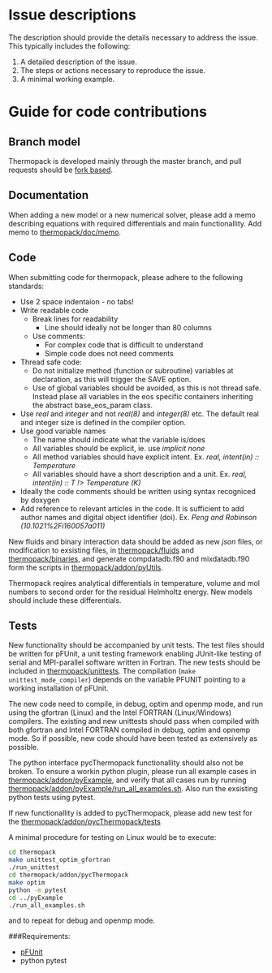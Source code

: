 # Issue descriptions

The description should provide the details necessary to address the issue. This typically includes the following:

1. A detailed description of the issue.
2. The steps or actions necessary to reproduce the issue.
3. A minimal working example.

# Guide for code contributions

## Branch model

Thermopack is developed mainly through the master branch, and pull requests should
be [fork based](https://help.github.com/articles/using-pull-requests/).

## Documentation

When adding a new model or a new numerical solver, please add a memo describing equations with required differentials and main functionallity. Add memo to [thermopack/doc/memo](https://github.com/SINTEF/thermopack/doc/memo).

## Code

When submitting code for thermopack, please adhere to the following standards:

- Use 2 space indentaion - no tabs!
- Write readable code
    - Break lines for readability
        - Line should ideally not be longer than 80 columns
    - Use comments:
        - For complex code that is difficult to understand
        - Simple code does not need comments
- Thread safe code:
    - Do not initialize method (function or subroutine) variables at declaration, as this will trigger the SAVE option.
    - Use of global variables should be avoided, as this is not thread safe. Instead plase all variables in the eos specific containers inheriting the abstract base_eos_param class.
- Use *real* and *integer* and not *real(8)* and *integer(8)* etc. The default real and integer size is defined in the compiler option.
- Use good variable names
    - The name should indicate what the variable is/does
    - All variables should be explicit, ie. use *implicit none*
    - All method variables should have explicit intent. Ex. *real, intent(in) :: Temperature*
    - All variables should have a short description and a unit. Ex. *real, intent(in) :: T !> Temperature (K)*
- Ideally the code comments should be written using syntax recogniced by doxygen
- Add reference to relevant articles in the code. It is sufficient to add author names and digital object identifier (doi). Ex. *Peng and Robinson (10.1021%2Fi160057a011)*


New fluids and binary interaction data should be added as new *json* files, or modification to exsisting files, in [thermopack/fluids](https://github.com/SINTEF/thermopack/fluids) and [thermopack/binaries](https://github.com/SINTEF/thermopack/binaries), and generate compdatadb.f90 and mixdatadb.f90 form the scripts in [thermopack/addon/pyUtils](https://github.com/SINTEF/thermopack/pyUtils).

Thermopack reqires analytical differentials in temperature, volume and mol numbers to second order for the residual Helmholtz energy. New models should include these differentials.

## Tests

New functionality should be accompanied by unit tests. The test files should be written for pFUnit, a unit testing framework enabling JUnit-like testing of serial and MPI-parallel software written in Fortran. The new tests should be included in [thermopack/unittests](https://github.com/SINTEF/thermopack/unittest). The compilation (`make unittest_mode_compiler`) depends on the variable PFUNIT pointing to a working installation of pFUnit.

The new code need to compile, in debug, optim and openmp mode, and run using the gfortran (Linux) and the Intel FORTRAN (Linux/Windows) compilers. The existing and new unittests should pass when compiled with both gfortran and Intel FORTRAN compiled in debug, optim and opnemp mode. So if possible, new code should have been tested as extensively as possible.

The python interface pycThermopack functionallity should also not be broken. To ensure a workin python plugin, please run all example cases in [thermopack/addon/pyExample](https://github.com/SINTEF/thermopack/addon/pyExample), and verify that all cases run by running [thermopack/addon/pyExample/run_all_examples.sh](https://github.com/SINTEF/thermopack/addon/pyExample/run_all_examples.sh). Also run the exsisting python tests using pytest.

If new functionallity is added to pycThermopack, please add new test for the [thermopack/addon/pycThermopack/tests](https://github.com/SINTEF/thermopack/addon/pycThermopack/tests)

A minimal procedure for testing on Linux would be to execute:
```bash
cd thermopack
make unittest_optim_gfortran
./run_unittest
cd thermopack/addon/pycThermopack
make optim
python -m pytest
cd ../pyExample
./run_all_examples.sh
```
and to repeat for debug and openmp mode.

###Requirements:
- [pFUnit](https://github.com/Goddard-Fortran-Ecosystem/pFUnit)
- python pytest
